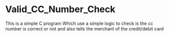 # Valid_CC_Number_Check
This is a simple C program Which use a simple logic to check is the cc number is correct or not and also tells the merchant of the credit/debit card 
